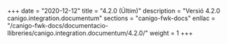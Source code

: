 +++
date        = "2020-12-12"
title       = "4.2.0 (Últim)"
description = "Versió 4.2.0 canigo.integration.documentum"
sections    = "canigo-fwk-docs"
enllac		= "/canigo-fwk-docs/documentacio-llibreries/canigo.integration.documentum/4.2.0/"
weight		= 1
+++
